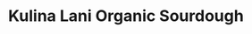 ---
title: "Kulina Lani Organic Sourdough"
url: /grand-junction/kulina-lani-organic-sourdough/
shop: bakery
---